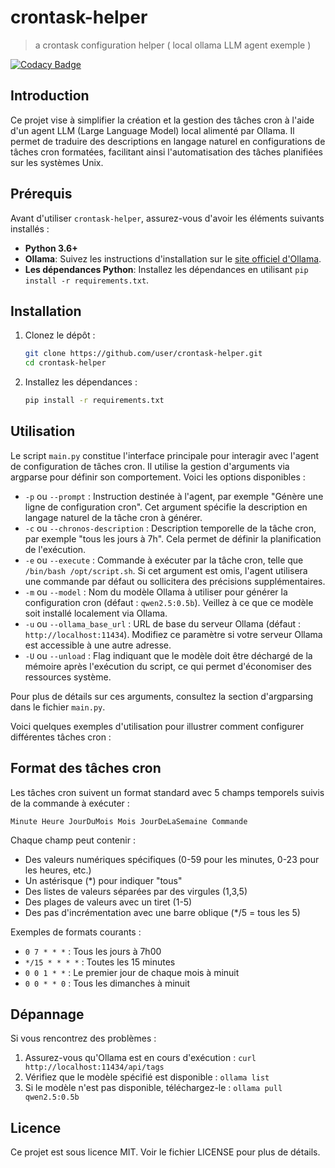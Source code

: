 # crontask-helper
> a crontask configuration helper ( local ollama LLM agent exemple )

[![Codacy Badge](https://app.codacy.com/project/badge/Grade/cc070a3e4f7d410da70e3ea13d49b179)](https://app.codacy.com/gh/0x07CB/crontask-helper/dashboard?utm_source=gh&utm_medium=referral&utm_content=&utm_campaign=Badge_grade)

## Introduction
Ce projet vise à simplifier la création et la gestion des tâches cron à l'aide d'un agent LLM (Large Language Model) local alimenté par Ollama. Il permet de traduire des descriptions en langage naturel en configurations de tâches cron formatées, facilitant ainsi l'automatisation des tâches planifiées sur les systèmes Unix.

## Prérequis

Avant d'utiliser `crontask-helper`, assurez-vous d'avoir les éléments suivants installés :

*   **Python 3.6+**
*   **Ollama**: Suivez les instructions d'installation sur le [site officiel d'Ollama](https://ollama.com/).
*   **Les dépendances Python**: Installez les dépendances en utilisant `pip install -r requirements.txt`.

## Installation

1.  Clonez le dépôt :

    ```bash
    git clone https://github.com/user/crontask-helper.git
    cd crontask-helper
    ```
2.  Installez les dépendances :

    ```bash
    pip install -r requirements.txt
    ```

## Utilisation

Le script `main.py` constitue l'interface principale pour interagir avec l'agent de configuration de tâches cron. Il utilise la gestion d'arguments via argparse pour définir son comportement. Voici les options disponibles :

*   `-p` ou `--prompt` : Instruction destinée à l'agent, par exemple "Génère une ligne de configuration cron". Cet argument spécifie la description en langage naturel de la tâche cron à générer.
*   `-c` ou `--chronos-description` : Description temporelle de la tâche cron, par exemple "tous les jours à 7h". Cela permet de définir la planification de l'exécution.
*   `-e` ou `--execute` : Commande à exécuter par la tâche cron, telle que `/bin/bash /opt/script.sh`. Si cet argument est omis, l'agent utilisera une commande par défaut ou sollicitera des précisions supplémentaires.
*   `-m` ou `--model` : Nom du modèle Ollama à utiliser pour générer la configuration cron (défaut : `qwen2.5:0.5b`). Veillez à ce que ce modèle soit installé localement via Ollama.
*   `-u` ou `--ollama_base_url` : URL de base du serveur Ollama (défaut : `http://localhost:11434`). Modifiez ce paramètre si votre serveur Ollama est accessible à une autre adresse.
*   `-U` ou `--unload` : Flag indiquant que le modèle doit être déchargé de la mémoire après l'exécution du script, ce qui permet d'économiser des ressources système.

Pour plus de détails sur ces arguments, consultez la section d'argparsing dans le fichier `main.py`.

Voici quelques exemples d'utilisation pour illustrer comment configurer différentes tâches cron :

## Format des tâches cron

Les tâches cron suivent un format standard avec 5 champs temporels suivis de la commande à exécuter :

```
Minute Heure JourDuMois Mois JourDeLaSemaine Commande
```

Chaque champ peut contenir :
- Des valeurs numériques spécifiques (0-59 pour les minutes, 0-23 pour les heures, etc.)
- Un astérisque (*) pour indiquer "tous"
- Des listes de valeurs séparées par des virgules (1,3,5)
- Des plages de valeurs avec un tiret (1-5)
- Des pas d'incrémentation avec une barre oblique (*/5 = tous les 5)

Exemples de formats courants :
- `0 7 * * *` : Tous les jours à 7h00
- `*/15 * * * *` : Toutes les 15 minutes
- `0 0 1 * *` : Le premier jour de chaque mois à minuit
- `0 0 * * 0` : Tous les dimanches à minuit

## Dépannage

Si vous rencontrez des problèmes :

1. Assurez-vous qu'Ollama est en cours d'exécution : `curl http://localhost:11434/api/tags`
2. Vérifiez que le modèle spécifié est disponible : `ollama list`
3. Si le modèle n'est pas disponible, téléchargez-le : `ollama pull qwen2.5:0.5b`

## Licence

Ce projet est sous licence MIT. Voir le fichier LICENSE pour plus de détails.
